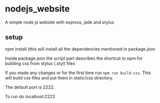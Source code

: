 # nodejs_website
A simple node js website with express, jade and stylus

## setup
npm install (this will install all the dependencies mentioned in package.json

Inside package.json the script part describes the shortcut to npm for building css from stylus (.styl) files

If you made any changes or for the first time run `npm run build-css`. This will build css files and put them in static/css directory.

The default port is 2222.

To run do localhost:2222

